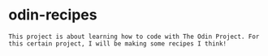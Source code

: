# odin-recipes
    This project is about learning how to code with The Odin Project. For this certain project, I will be making some recipes I think!